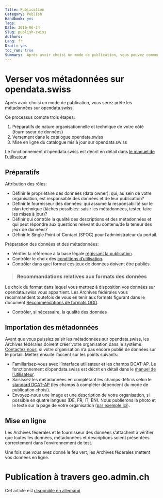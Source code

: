 ```yaml
---
Title: Publication
Category: Publish
Handbook: yes
Tags:
Date: 2016-06-24
Slug: publish-swiss
Authors:
Lang: fr
Draft: yes
toc_run: true
Summary:  Après avoir choisi un mode de publication, vous pouvez commencer à publier des données ouvertes.
---
```


<a name="opendataswiss"></a>
# Verser vos métadonnées sur opendata.swiss

Après avoir choisi un mode de publication, vous serez prête les métadonnées sur opendata.swiss.

Ce processus compte trois étapes:

1. Préparatifs de nature organisationnelle et technique de votre côté (fournisseur de données)
2. Versement dans le catalogue opendata.swiss
3. Mise en ligne du catalogue mis à jour sur opendata.swiss

Le fonctionnement d’opendata.swiss est décrit en détail dans [le manuel de l’utilisateur](/fr/support/anleitung-datenpublisher).

## Préparatifs

Attribution des rôles:

- Définir le propriétaire des données (data owner): qui, au sein de votre organisation, est responsable des données et de leur publication?  
- Définir le fournisseur des données: qui assume la responsabilité sur le plan technique (tâches possibles: saisir les métadonnées, tester, faire les mises à jour)?
- Définir qui contrôle la qualité des descriptions et des métadonnées et qui peut répondre aux questions relevant du contenu/de la teneur des jeux de données?
- Définir le Single Point of Contact (SPOC) pour l’administrateur du portail.

Préparation des données et des métadonnées:

- Vérifier la référence à la base légale [régissant la publication](/fr/prepare/frameworks).
- Contrôler le choix des [conditions d’utilisation](/fr/prepare/terms).
- Contrôler dans quel format ces jeux de données doivent être publiés.

> ### Recommandations relatives aux formats des données
Le choix du format dans lequel vous mettrez à disposition vos données sur opendata.swiss vous appartient. Les Archives fédérales vous recommandent toutefois de vous en tenir aux formats figurant dans le document [Recommendations de formats OGD](/fr/library/empfehlungen-formate).

- Contrôler, si nécessaire, la qualité des données

## Importation des métadonnées

Avant que vous puissiez saisir les métadonnées sur opendata.swiss, les Archives fédérales doivent créer votre organisation dans le système. [Contactez nous](mailto:opendata@bar.admin.ch), si votre organisation n’a pas encore publié de données sur le portail. Mettez ensuite l’accent sur les points suivants:

- Familiarisez-vous avec l’interface utilisateur et les champs DCAT-AP. Le fonctionnement d’opendata.swiss est décrit en détail dans le [manuel de l’utilisateur](/fr/support/anleitung-datenpublisher).
- Saisissez les métadonnées en complétant les champs définis selon le [standard DCAT-AP](/fr/library/ch-dcat-ap) (les champs à compléter dépendent du mode de publication choisi).
- Envoyez-nous une image et une description de votre organisation, si possible en quatre langues (DE, FR, IT, EN). Nous publierons la photo et le texte sur la page de votre organisation ([par exemple ici](https://opendata.swiss/fr/organization/schweizerisches-bundesarchiv-bar)).  

## Mise en ligne

Les Archives fédérales et le fournisseur des données s’attachent à vérifier que toutes les données, métadonnées et descriptions soient présentées correctement dans l’environnement de test.

Une fois que vous avez donné le feu vert, les Archives fédérales mettent vos données en ligne.

<a name="geoadmin"></a>
# Publication à travers geo.admin.ch

Cet article est [disponible en allemand](/de/publish/publish-swiss#geoadmin).
